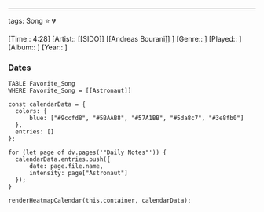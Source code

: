 ---
tags: Song ⭐ 💔

[Time:: 4:28]
[Artist:: [[SIDO]] [[Andreas Bourani]] ]
[Genre:: ]
[Played:: ]
[Album:: ]
[Year:: ]
### Dates
````dataview
TABLE Favorite_Song
WHERE Favorite_Song = [[Astronaut]]
````
  ```dataviewjs
const calendarData = { 
	colors: { 
		blue: ["#9ccfd8", "#5BAAB8", "#57A1BB", "#5da8c7", "#3e8fb0"] 
	}, 
	entries: [] 
}; 

for (let page of dv.pages('"Daily Notes"')) { 
	calendarData.entries.push({ 
		date: page.file.name, 
		intensity: page["Astronaut"]
	}); 
} 

renderHeatmapCalendar(this.container, calendarData);
```
